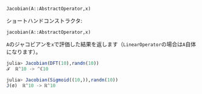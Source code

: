 `Jacobian(A::AbstractOperator,x)`

ショートハンドコンストラクタ: 

`jacobian(A::AbstractOperator,x)`

`A`のジャコビアンを`x`で評価した結果を返します（`LinearOperator`の場合は`A`自体になります）。

```julia
julia> Jacobian(DFT(10),randn(10))
ℱ  ℝ^10 -> ^ℂ10

julia> Jacobian(Sigmoid((10,)),randn(10))
J(σ)  ℝ^10 -> ℝ^10

```
